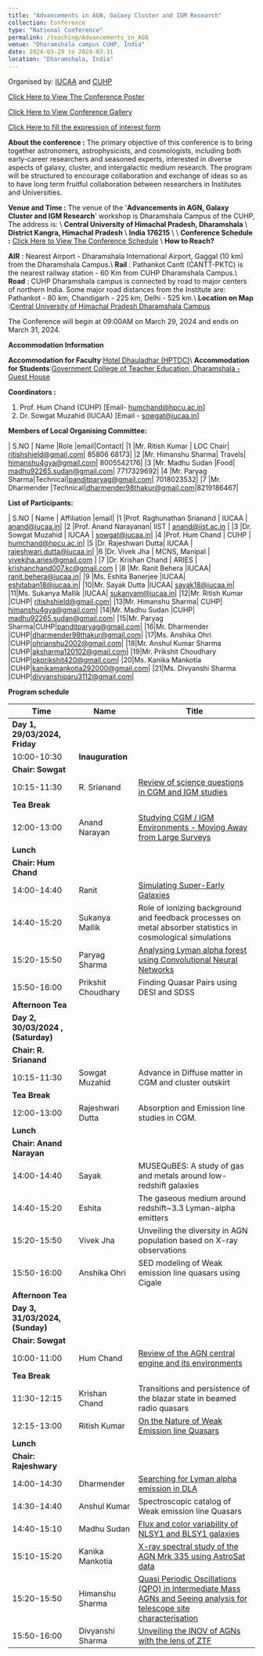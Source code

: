 ```yaml
---
title: "Advancements in AGN, Galaxy Cluster and IGM Research"
collection: Conference
type: "National Conference"
permalink: /teaching/Advancements_in_AGN
venue: "Dharamshala campus CUHP, India"
date: 2024-03-29 to 2024-03-31
location: "Dharamshala, India"
---
```

Organised by: [IUCAA](https://www.iucaa.in/en/) and [CUHP](https://www.cuhimachal.ac.in/index.php/SPMS/department/dept_physics_astronomical)


[Click Here to View The Conference Poster](https://chandrastarclub.github.io/files/poster.pdf)

[Click Here to View Conference Gallery](/gallery/)

[Click Here to fill the expression of interest form](https://forms.gle/H9vR1crytmCr3o1S8)

**About the conference :** The primary objective of this conference is to bring together astronomers, astrophysicists, and cosmologists, including both early-career researchers and seasoned experts, interested in diverse aspects of galaxy, cluster, and intergalactic medium research. The program will be structured to encourage collaboration and exchange of ideas so as to have long term fruitful collaboration between researchers in Institutes and Universities.

**Venue and Time :**  The venue of the '**Advancements in AGN, Galaxy Cluster and IGM Research**' workshop is Dharamshala Campus of the CUHP, The address is: \\
                    **Central University of Himachal Pradesh, Dharamshala** \\
                    **District Kangra, Himachal Pradesh** \\
                    **India 176215** \\
\\
**Conference Schedule :** [Click Here to View The Conference Schedule](https://chandrastarclub.github.io/files/CUHP_IUCAA_conference_2024.pdf)
\\
 **How to Reach?**

 **AIR** : Nearest Airport - Dharamshala International Airport, Gaggal (10 km) from the Dharamshala Campus.\\
 **Rail** : Pathankot Cantt (CANTT-PKTC) is the nearest railway station - 60 Km from CUHP Dharamshala Campus.\\
 **Road** : CUHP Dharamshala campus is connected by road to major centers of northern India. Some major road distances from the Institute are: Pathankot - 80 km, Chandigarh - 225 km, Delhi - 525 km.\\
 **Location on Map** :[Central University of Himachal Pradesh Dharamshala Campus](https://maps.app.goo.gl/Y8TLwJDbiRtn1JQu6)

 The Conference will begin at 09:00AM on March 29, 2024 and ends on March 31, 2024.

 **Accommodation Information**


 **Accommodation for Faculty**:[Hotel Dhauladhar (HPTDC)](https://maps.app.goo.gl/fpLsWBxYvtK3KPDV8)\\
**Accommodation for Students**:[Government College of Teacher Education, Dharamshala - Guest House](https://maps.app.goo.gl/RX8z9PXg7sCHze6X9)

 <!-- The Conference will begin at 09:00AM on March 29, 2024 and ends on March 31, 2024. -->
**Coordinators :**

1. Prof. Hum Chand (CUHP) [Email- humchand@hpcu.ac.in]
2. Dr. Sowgat Muzahid (IUCAA) [Email - sowgat@iucaa.in]

**Members of Local Organising Committee:**

| S.NO  | Name  |Role |email|Contact|
|1 |Mr. Ritish Kumar | LOC Chair| ritishshield@gmail.com| 85806 68173|
|2 |Mr. Himanshu Sharma| Travels| himanshu4gya@gmail.com|  8005542176|
|3 |Mr. Madhu Sudan |Food| madhu92265.sudan@gmail.com| 7717329692|
|4 |Mr. Paryag Sharma|Technical|panditparyag@gmail.com|  7018023532|
|7 |Mr. Dharmender |Technical|dharmender98thakur@gmail.com|8219186467|

**List of Participants:**

| S.NO  | Name | Affiliation |email|
|1 |Prof. Raghunathan Srianand | IUCAA | anand@iucaa.in|
|2 |Prof. Anand Narayanan| IIST | anand@iist.ac.in |
|3 |Dr. Sowgat Muzahid | IUCAA | sowgat@iucaa.in|
|4 |Prof. Hum Chand | CUHP | humchand@hpcu.ac.in|
|5 |Dr. Rajeshwari Dutta| IUCAA | rajeshwari.dutta@iucaa.in|
|6 |Dr. Vivek Jha | MCNS, Manipal | vivekjha.aries@gmail.com |
|7 |Dr. Krishan Chand | ARIES | krishanchand007.kc@gmail.com |
|8 |Mr. Ranit Behera |IUCAA| ranit.behera@iucaa.in|
|9 |Ms. Eshita Banerjee |IUCAA| eshitaban18@iucaa.in|
|10|Mr. Sayak Dutta |IUCAA| sayak18@iucaa.in|
|11|Ms. Sukanya Mallik |IUCAA| sukanyam@iucaa.in|
|12|Mr. Ritish Kumar |CUHP| ritishshield@gmail.com|
|13|Mr. Himanshu Sharma| CUHP| himanshu4gya@gmail.com|
|14|Mr. Madhu Sudan |CUHP| madhu92265.sudan@gmail.com|
|15|Mr. Paryag Sharma|CUHP|panditparyag@gmail.com|
|16|Mr. Dharmender |CUHP|dharmender98thakur@gmail.com|
|17|Ms. Anshika Ohri |CUHP|ohrianshu2002@gmail.com|
|18|Mr. Anshul Kumar Sharma |CUHP|aksharma120102@gmail.com|
|19|Mr. Prikshit Choudhary |CUHP|pkprikshit420@gmail.com|
|20|Ms. Kanika Mankotia |CUHP|kanikamankotia292000@gmail.com|
|21|Ms. Divyanshi Sharma |CUHP|divyanshiparu3112@gmail.com|


**Program schedule**

|**Time**|**Name**|**Title**|
| - | - | - |
|**Day 1, 29/03/2024, Friday**|||
|10:00-10:30|**Inauguration**||
|**Chair: Sowgat**|||
|10:15-11:30|R. Srianand|[Review of science questions in CGM and IGM studies](https://chandrastarclub.github.io/files/R_srianand_CUHP_talk.pdf)|
|**Tea Break**|||
|12:00-13:00|Anand Narayan|[Studying CGM / IGM Environments - Moving Away from Large Surveys](https://chandrastarclub.github.io/files/CUHP-Talk-Anand_narayanan.pdf)|
|**Lunch**|||
|**Chair: Hum Chand**|||
|14:00-14:40|Ranit|[Simulating Super-Early Galaxies](https://chandrastarclub.github.io/files/Ranit_CUHP.pdf)|
|14:40-15:20|Sukanya Mallik|Role of ionizing background and feedback processes on metal absorber statistics in cosmological simulations|
|15:20-15:50|Paryag Sharma|[Analysing Lyman alpha forest using Convolutional Neural Networks](https://chandrastarclub.github.io/files/Conff_presentation-1.pdf)|
|15:50-16:00|Prikshit Choudhary|Finding Quasar Pairs using DESI and SDSS|
|**Afternoon Tea**|||
|**Day 2, 30/03/2024 , (Saturday)**|||
|**Chair: R. Srianand**|||
|10:15-11:30|Sowgat Muzahid|Advance in Diffuse matter in CGM and cluster outskirt|
|**Tea Break**|||
|12:00-13:00|Rajeshwari Dutta|Absorption and Emission line studies in CGM.|
|**Lunch**|||
|**Chair: Anand Narayan**|||
|14:00-14:40|Sayak|MUSEQuBES: A study of gas and metals around low-redshift galaxies|
|14:40-15:20|Eshita|The gaseous medium around redshift~3.3 Lyman-alpha emitters|
|15:20-15:50|Vivek Jha|Unveiling the diversity in AGN population based on X-ray observations|
|15:50-16:00|Anshika Ohri|SED modeling of Weak emission line quasars using Cigale|
|**Afternoon Tea**|||
|**Day 3, 31/03/2024, (Sunday)**|||
|**Chair: Sowgat**|||
|10:00-11:00|Hum Chand|[Review of the AGN central engine and its environments](https://chandrastarclub.github.io/files/hum_cuhp_iucaa_31march_simple.pdf)|
|**Tea Break**|||
|11:30-12:15|Krishan Chand|Transitions and persistence of the blazar state in beamed radio quasars|
|12:15-13:00|Ritish Kumar|[On the Nature of Weak Emission line Quasars](https://chandrastarclub.github.io/files/Ritish_CUHP_IUCAA_2024_Talk.pdf)|
|**Lunch**|||
|**Chair: Rajeshwary**|||
|14:00-14:30|Dharmender|[Searching for Lyman alpha emission in DLA](https://chandrastarclub.github.io/files/Dharmender.pdf)|
|14:30-14:40|Anshul Kumar|Spectroscopic catalog of Weak emission line Quasars|
|14:40-15:10|Madhu Sudan|[Flux and color variability of NLSY1 and BLSY1 galaxies](https://chandrastarclub.github.io/files/madhu_sudan__talk.pdf)|
|15:10-15:20|Kanika Mankotia|[X-ray spectral study of the AGN Mrk 335 using AstroSat data](https://chandrastarclub.github.io/files/kanika_Project_MRK_.335.pdf)|
|15:20-15:50|Himanshu Sharma|[Quasi Periodic Oscillations (QPO) in Intermediate Mass AGNs and Seeing analysis for telescope site characterisation](https://chandrastarclub.github.io/files/Himanshu_conference_advancement_AGN.pdf)|
|15:50-16:00|Divyanshi Sharma|[Unveiling the INOV of AGNs with the lens of ZTF](https://chandrastarclub.github.io/files/divyanshi_ztf_report.pdf)|
